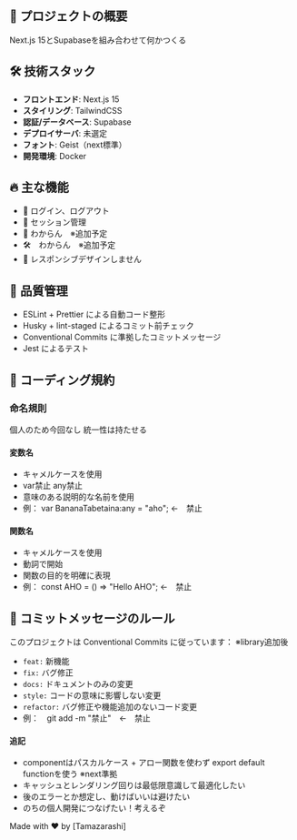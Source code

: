 ## 🌟 プロジェクトの概要

Next.js 15とSupabaseを組み合わせて何かつくる

## 🛠 技術スタック

- **フロントエンド**: Next.js 15
- **スタイリング**: TailwindCSS
- **認証/データベース**: Supabase
- **デプロイサーバ**: 未選定
- **フォント**: Geist（next標準）
- **開発環境**: Docker

## 🔥 主な機能

- 🔐 ログイン、ログアウト
- 🎨 セッション管理
- 🚀 わからん　※追加予定
- 🛠　わからん　※追加予定
- 📱 レスポンシブデザインしません


## 🧪 品質管理

- ESLint + Prettier による自動コード整形
- Husky + lint-staged によるコミット前チェック
- Conventional Commits に準拠したコミットメッセージ
- Jest によるテスト

## 📝 コーディング規約

### 命名規則
個人のため今回なし
統一性は持たせる

#### 変数名
- キャメルケースを使用
- var禁止 any禁止
- 意味のある説明的な名前を使用
- 例： var BananaTabetaina:any = "aho";  ←　禁止

#### 関数名
- キャメルケースを使用
- 動詞で開始
- 関数の目的を明確に表現
- 例： const AHO = () => "Hello AHO"; ←　禁止

## 📝 コミットメッセージのルール

このプロジェクトは Conventional Commits に従っています：
※library追加後

- `feat:` 新機能
- `fix:` バグ修正
- `docs:` ドキュメントのみの変更
- `style:` コードの意味に影響しない変更
- `refactor:` バグ修正や機能追加のないコード変更
- 例：　git add -m "禁止"　←　禁止

#### 追記
- componentはパスカルケース + アロー関数を使わず export default functionを使う ※next準拠
- キャッシュとレンダリング回りは最低限意識して最適化したい
- 後のエラーとか想定し、動けばいいは避けたい
- のちの個人開発につなげたい！考えるぞ

Made with ❤️ by [Tamazarashi]
